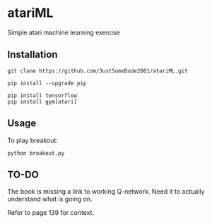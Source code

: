 # atariML
Simple atari machine learning exercise

## Installation

```
git clone https://github.com/JustSomeDude2001/atariML.git

pip install --upgrade pip

pip install tensorflow
pip install gym[atari]
```

## Usage

To play breakout:

```
python breakout.py
```

## TO-DO

The book is missing a link to working Q-network. Need it to actually understand what is going on.

Refer to page 139 for context.